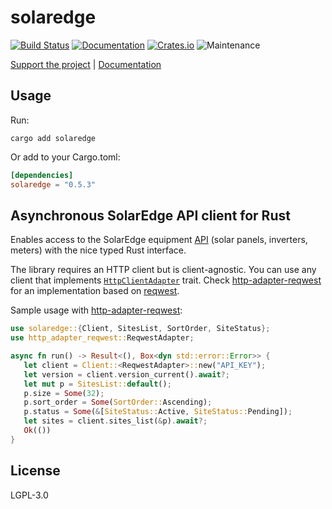 # solaredge

[![Build Status](https://github.com/twistedfall/solaredge/actions/workflows/solaredge.yml/badge.svg)](https://github.com/twistedfall/solaredge/actions/workflows/solaredge.yml)
[![Documentation](https://docs.rs/solaredge/badge.svg)](https://docs.rs/solaredge)
[![Crates.io](https://img.shields.io/crates/v/solaredge)](https://crates.io/crates/solaredge)
![Maintenance](https://img.shields.io/badge/maintenance-passively--maintained-yellowgreen.svg)

[Support the project](https://github.com/sponsors/twistedfall) | [Documentation](https://docs.rs/solaredge)


## Usage

Run:
```shell
cargo add solaredge
```
Or add to your Cargo.toml:
```toml
[dependencies]
solaredge = "0.5.3"
```

## Asynchronous SolarEdge API client for Rust

Enables access to the SolarEdge equipment [API](https://www.solaredge.com/sites/default/files/se_monitoring_api.pdf)
(solar panels, inverters, meters) with the nice typed Rust interface.

The library requires an HTTP client but is client-agnostic. You can use any client that implements
[`HttpClientAdapter`](https://docs.rs/http-adapter/*/http_adapter/trait.HttpClientAdapter.html) trait.
Check [http-adapter-reqwest](https://crates.io/crates/http-adapter-reqwest) for an implementation based
on [reqwest](https://crates.io/crates/reqwest).

Sample usage with [http-adapter-reqwest](https://crates.io/crates/http-adapter-reqwest):
```rust
use solaredge::{Client, SitesList, SortOrder, SiteStatus};
use http_adapter_reqwest::ReqwestAdapter;

async fn run() -> Result<(), Box<dyn std::error::Error>> {
   let client = Client::<ReqwestAdapter>::new("API_KEY");
   let version = client.version_current().await?;
   let mut p = SitesList::default();
   p.size = Some(32);
   p.sort_order = Some(SortOrder::Ascending);
   p.status = Some(&[SiteStatus::Active, SiteStatus::Pending]);
   let sites = client.sites_list(&p).await?;
   Ok(())
}
```

## License

LGPL-3.0
